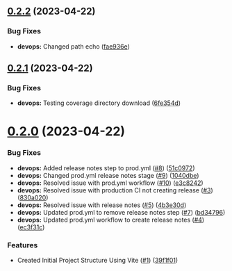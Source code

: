 ## [0.2.2](https://github.com/chalharb/loganharber/compare/v0.2.1...v0.2.2) (2023-04-22)


### Bug Fixes

* **devops:** Changed path echo ([fae936e](https://github.com/chalharb/loganharber/commit/fae936efe6aff6bf934ccc16f259b6ad2b3455f7))



## [0.2.1](https://github.com/chalharb/loganharber/compare/v0.2.0...v0.2.1) (2023-04-22)


### Bug Fixes

* **devops:** Testing coverage directory download ([6fe354d](https://github.com/chalharb/loganharber/commit/6fe354d930f032a9c5474391f5aa1d41996f7cd6))



# [0.2.0](https://github.com/chalharb/loganharber/compare/39f1f014f10b412af706404295c914b2b6eca1be...v0.2.0) (2023-04-22)


### Bug Fixes

* **devops:** Added release notes step to prod.yml ([#8](https://github.com/chalharb/loganharber/issues/8)) ([51c0972](https://github.com/chalharb/loganharber/commit/51c0972c6b16e1462110d74d1382b33f97a0deb0))
* **devops:** Changed prod.yml release notes stage ([#9](https://github.com/chalharb/loganharber/issues/9)) ([1040dbe](https://github.com/chalharb/loganharber/commit/1040dbe3f564db4512a015ffd0313c32ae474857))
* **devops:** Resolved issue with prod.yml workflow ([#10](https://github.com/chalharb/loganharber/issues/10)) ([e3c8242](https://github.com/chalharb/loganharber/commit/e3c8242a6ab5f9312eb6fe781c89c17511f254c3))
* **devops:** Resolved issue with production CI not creating release ([#3](https://github.com/chalharb/loganharber/issues/3)) ([830a020](https://github.com/chalharb/loganharber/commit/830a0206c87b589bb8539e4452ae503d13cff55c))
* **devops:** Resolved issue with release notes ([#5](https://github.com/chalharb/loganharber/issues/5)) ([4b3e30d](https://github.com/chalharb/loganharber/commit/4b3e30d841ba1d2ecdbb8e0b0f83a4b87adb659d))
* **devops:** Updated prod.yml to remove release notes step ([#7](https://github.com/chalharb/loganharber/issues/7)) ([bd34796](https://github.com/chalharb/loganharber/commit/bd34796ea29187a65226e5129f387cacd7c780b5))
* **devops:** Updated prod.yml workflow to create release notes ([#4](https://github.com/chalharb/loganharber/issues/4)) ([ec3f31c](https://github.com/chalharb/loganharber/commit/ec3f31c8e294b7f74162b8eb0c9daf76ef5a1776))


### Features

* Created Initial Project Structure Using Vite ([#1](https://github.com/chalharb/loganharber/issues/1)) ([39f1f01](https://github.com/chalharb/loganharber/commit/39f1f014f10b412af706404295c914b2b6eca1be))



